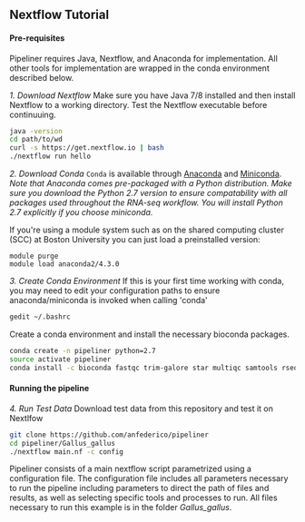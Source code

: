 ## Nextflow Tutorial
#### Pre-requisites
Pipeliner requires Java, Nextflow, and Anaconda for implementation. All other tools for implementation are wrapped in the conda environment described below. 

*1. Download Nextflow*
Make sure you have Java 7/8 installed and then install Nextflow to a working directory. Test the Nextflow executable before continuuing.
```bash
java -version
cd path/to/wd
curl -s https://get.nextflow.io | bash
./nextflow run hello
```

*2. Download Conda*
`Conda` is available through [Anaconda](https://www.continuum.io/downloads) and [Miniconda](https://conda.io/miniconda.html). 
*Note that Anaconda comes pre-packaged with a Python distribution. Make sure you download the Python 2.7 version to ensure compatability with all packages used throughout the RNA-seq workflow. You will install Python 2.7 explicitly if you choose miniconda.*

If you're using a module system such as on the shared computing cluster (SCC) at Boston University you can just load a preinstalled version:
```
module purge
module load anaconda2/4.3.0
```

*3. Create Conda Environment*
If this is your first time working with conda, you may need to edit your configuration paths to ensure anaconda/miniconda is invoked when calling 'conda'
```bash
gedit ~/.bashrc
```
Create a conda environment and install the necessary bioconda packages. 
```bash
conda create -n pipeliner python=2.7
source activate pipeliner
conda install -c bioconda fastqc trim-galore star multiqc samtools rseqc stringtie
 ```
 
#### Running the pipeline
*4. Run Test Data*
Download test data from this repository and test it on Nextlfow
```bash
git clone https://github.com/anfederico/pipeliner
cd pipeliner/Gallus_gallus
./nextflow main.nf -c config
```

Pipeliner consists of a main nextflow script parametrized using a configuration file. The configuration file includes all parameters necessary to run the pipeline including  parameters to direct the path of files and results, as well as selecting specific tools and processes to run. All files necessary to run this example is in the folder *Gallus_gallus*.
